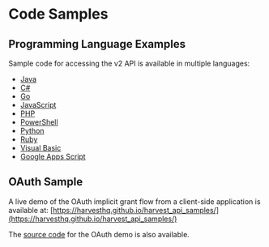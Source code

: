 # Code Samples

## Programming Language Examples

Sample code for accessing the v2 API is available in multiple languages:

- [Java](https://github.com/harvesthq/harvest_api_samples/blob/master/v2/HarvestAPISample.java)
- [C#](https://github.com/harvesthq/harvest_api_samples/blob/master/v2/harvest_api_sample.cs)
- [Go](https://github.com/harvesthq/harvest_api_samples/blob/master/v2/harvest_api_sample.go)
- [JavaScript](https://github.com/harvesthq/harvest_api_samples/blob/master/v2/harvest_api_sample.js)
- [PHP](https://github.com/harvesthq/harvest_api_samples/blob/master/v2/harvest_api_sample.php)
- [PowerShell](https://github.com/harvesthq/harvest_api_samples/blob/master/v2/harvest_api_sample.ps1)
- [Python](https://github.com/harvesthq/harvest_api_samples/blob/master/v2/harvest_api_sample.py)
- [Ruby](https://github.com/harvesthq/harvest_api_samples/blob/master/v2/harvest_api_sample.rb)
- [Visual Basic](https://github.com/harvesthq/harvest_api_samples/blob/master/v2/harvest_api_sample.vbs)
- [Google Apps Script](https://github.com/harvesthq/harvest_api_samples/blob/master/v2/harvest_api_sample.gs)

## OAuth Sample

A live demo of the OAuth implicit grant flow from a client-side application is available at:
[https://harvesthq.github.io/harvest_api_samples/](https://harvesthq.github.io/harvest_api_samples/)

The [source code](https://github.com/harvesthq/harvest_api_samples/tree/master/v2/oauth) for the OAuth demo is also available.